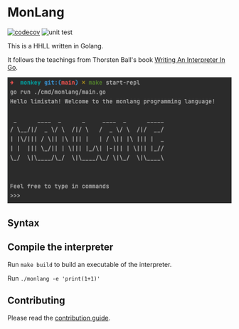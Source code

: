 
# MonLang

[![codecov](https://codecov.io/gh/limistah/monlang/graph/badge.svg?token=Z232S748YR)](https://codecov.io/gh/limistah/monlang)
![unit test](https://github.com/limistah/monlang/actions/workflows/unit-test.yml/badge.svg)

This is a HHLL written in Golang.

It follows the teachings from Thorsten Ball's book [Writing An Interpreter In Go](https://interpreterbook.com/).

![img.png](assets/img.png)

## Syntax

## Compile the interpreter
Run `make build` to build an executable of the interpreter.

Run `./monlang -e 'print(1+1)'`

## Contributing
Please read the [contribution guide](./CONTRIBUTING.md).
